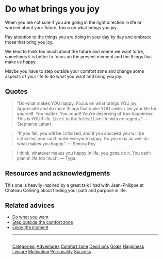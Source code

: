 # Do what brings you joy

When you are not sure if you are going in the right direction in life or worried about your future, focus on what brings you joy.

Pay attention to the things you are doing in your day by day and embrace those that bring you joy.

We tend to think too much about the future and where we want to be, sometimes it is better to focus on the present moment and the things that make us happy.

Maybe you have to step outside your comfort zone and change some aspects of your life to do what you want and bring you joy.

## Quotes

> “Do what makes YOU happy. Focus on what brings YOU joy. Appreciate and do more things that make YOU smile. Live your life for yourself. You matter! You count! You’re deserving of true happiness! This is YOUR life. Live it to the fullest! Live life with no regrets.” ― Stephanie Lahart

> “If you fail, you will be criticized, and if you succeed you will be criticized, you can’t make everyone happy. So you may as well do what makes you happy.” ― Senora Roy

> I think, whatever makes you happy in life, you gotta do it. You can’t plan in life too much. ― Tyga

## Resources and acknowledgments

This one is heavily inspired by a great talk I had with Jean-Philippe at Chateau Coliving about finding your path and purpose in life.

## Related advices

- [Do what you want](Do%20what%20you%20want/index.md)
- [Step outside the comfort zone](Step%20outside%20the%20comfort%20zone/index.md)
- [Enjoy the moment](Enjoy%20the%20moment/index.md)<hr/><br/>[Categories:](Categories/index.md) [Adventures](Categories/Adventures.md) [Comfort zone](Categories/Comfort%20zone.md) [Decisions](Categories/Decisions.md) [Goals](Categories/Goals.md) [Happiness](Categories/Happiness.md) [Leisure](Categories/Leisure.md) [Motivation](Categories/Motivation.md) [Personality](Categories/Personality.md) [Success](Categories/Success.md)